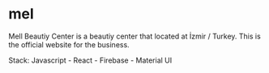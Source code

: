 # mel
Mell Beautiy Center is a beautiy center that located at İzmir / Turkey. This is the official website for the business.

Stack: Javascript - React - Firebase - Material UI
